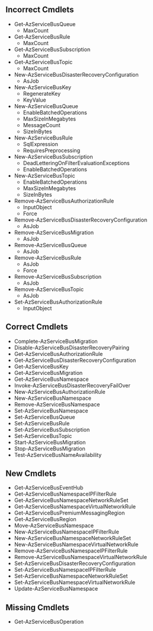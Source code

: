 ## Incorrect Cmdlets

- Get-AzServiceBusQueue
    - MaxCount
- Get-AzServiceBusRule
    - MaxCount
- Get-AzServiceBusSubscription
    - MaxCount
- Get-AzServiceBusTopic
    - MaxCount
- New-AzServiceBusDisasterRecoveryConfiguration
    - AsJob
- New-AzServiceBusKey
    - RegenerateKey
    - KeyValue
- New-AzServiceBusQueue
    - EnableBatchedOperations
    - MaxSizeInMegabytes
    - MessageCount
    - SizeInBytes
- New-AzServiceBusRule
    - SqlExpression
    - RequiresPreprocessing
- New-AzServiceBusSubscription
    - DeadLetteringOnFilterEvaluationExceptions
    - EnableBatchedOperations
- New-AzServiceBusTopic
    - EnableBatchedOperations
    - MaxSizeInMegabytes
    - SizeInBytes
- Remove-AzServiceBusAuthorizationRule
    - InputObject
    - Force
- Remove-AzServiceBusDisasterRecoveryConfiguration
    - AsJob
- Remove-AzServiceBusMigration
    - AsJob
- Remove-AzServiceBusQueue
    - AsJob
- Remove-AzServiceBusRule
    - AsJob
    - Force
- Remove-AzServiceBusSubscription
    - AsJob
- Remove-AzServiceBusTopic
    - AsJob
- Set-AzServiceBusAuthorizationRule
    - InputObject

## Correct Cmdlets

- Complete-AzServiceBusMigration
- Disable-AzServiceBusDisasterRecoveryPairing
- Get-AzServiceBusAuthorizationRule
- Get-AzServiceBusDisasterRecoveryConfiguration
- Get-AzServiceBusKey
- Get-AzServiceBusMigration
- Get-AzServiceBusNamespace
- Invoke-AzServiceBusDisasterRecoveryFailOver
- New-AzServiceBusAuthorizationRule
- New-AzServiceBusNamespace
- Remove-AzServiceBusNamespace
- Set-AzServiceBusNamespace
- Set-AzServiceBusQueue
- Set-AzServiceBusRule
- Set-AzServiceBusSubscription
- Set-AzServiceBusTopic
- Start-AzServiceBusMigration
- Stop-AzServiceBusMigration
- Test-AzServiceBusNameAvailability

## New Cmdlets

- Get-AzServiceBusEventHub
- Get-AzServiceBusNamespaceIPFilterRule
- Get-AzServiceBusNamespaceNetworkRuleSet
- Get-AzServiceBusNamespaceVirtualNetworkRule
- Get-AzServiceBusPremiumMessagingRegion
- Get-AzServiceBusRegion
- Move-AzServiceBusNamespace
- New-AzServiceBusNamespaceIPFilterRule
- New-AzServiceBusNamespaceNetworkRuleSet
- New-AzServiceBusNamespaceVirtualNetworkRule
- Remove-AzServiceBusNamespaceIPFilterRule
- Remove-AzServiceBusNamespaceVirtualNetworkRule
- Set-AzServiceBusDisasterRecoveryConfiguration
- Set-AzServiceBusNamespaceIPFilterRule
- Set-AzServiceBusNamespaceNetworkRuleSet
- Set-AzServiceBusNamespaceVirtualNetworkRule
- Update-AzServiceBusNamespace

## Missing Cmdlets

- Get-AzServiceBusOperation
